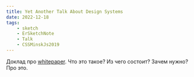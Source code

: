 ```yaml
---
title: Yet Another Talk About Design Systems
date: 2022-12-18
tags:
    - sketch
    - ErSketchNote
    - Talk
    - CSSMinskJs2019
---
```


Доклад про [whitepaper](https://whitepaper.tools/). Что это такое? Из чего состоит? Зачем нужно? Про это.
